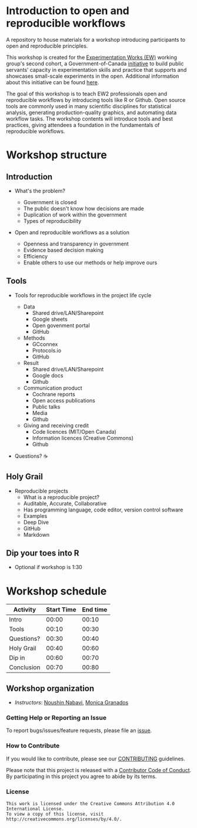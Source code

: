 # Introduction to open and reproducible workflows

A repository to house materials for a workshop introducing participants to open and reproducible principles.

This workshop is created for the [Experimentation Works (EW)](https://www.canada.ca/en/government/publicservice/modernizing/experimentation-works.html) working group's second cohort, a Government-of-Canada [initiative](https://oecd-opsi.org/innovations/experimentation-works-ew/) to build public servants’ capacity in experimentation skills and practice that supports and showcases small-scale experiments in the open. Additional information about this initiative can be found [here](https://medium.com/@exp_works/experimentation-works-2-2081cb7f49ab).

The goal of this workshop is to teach EW2 professionals open and reproducible workflows by introducing tools like R or Github. Open source tools are commonly used in many scientific disciplines for statistical analysis, generating production-quality graphics, and automating data workflow tasks. The workshop contents will introduce tools and best practices, giving attendees a foundation in the fundamentals of reproducible workflows.


# Workshop structure
## Introduction 
- What's the problem?  <!-- Monica -->
  * Government is closed 
  * The public doesn't know how decisions are made
  * Duplication of work within the government 
  * Types of reproducibility
  
- Open and reproducible workflows as a solution <!-- Noushin -->
  * Openness and transparency in government
  * Evidence based decision making 
  * Efficiency 
  * Enable others to use our methods or help improve ours

## Tools
- Tools for reproducible workflows in the project life cycle
  * Data  <!-- Monica -->
    * Shared drive/LAN/Sharepoint
    * Google sheets
    * Open govenment portal 
    * GitHub
  * Methods <!-- Noushin -->
    * GCconnex
    * Protocols.io
    * GitHub 
  * Result <!-- Monica -->
    * Shared drive/LAN/Sharepoint 
    * Google docs 
    * Github 
  * Communication product  <!-- Noushin -->
    * Cochrane reports
    * Open access publications
    * Public talks 
    * Media 
    * Github 
  * Giving and receiving credit <!-- Monica -->
    * Code licences (MIT/Open Canada) 
    * Information licences (Creative Commons) 
    * Github 
    
- Questions? ☕

## Holy Grail 
 - Reproducible projects 
    * What is a reproducible project? 
     * Auditable, Accurate, Collaborative 
     * Has programming language, code editor, version control software
    * Examples
    * Deep Dive
     * GitHub
     * Markdown  
     
## Dip your toes into R 
- Optional if workshop is 1:30

# Workshop schedule

| Activity    | Start Time | End time |
|-------------|------------|----------|
| Intro       | 00:00      | 00:10    |
| Tools       | 00:10      | 00:30    |
| Questions?  | 00:30      | 00:40    |
| Holy Grail  | 00:40      | 00:60    |
| Dip in      | 00:60      | 00:70    |
| Conclusion  | 00:70      | 00:80    |


## Workshop organization
- _Instructors_: [Noushin Nabavi](https://github.com/NoushinN), [Monica Granados](https://github.com/Monsauce)

### Getting Help or Reporting an Issue

To report bugs/issues/feature requests, please file an [issue](https://github.com/NoushinN/reproducible_research/issues).


### How to Contribute

If you would like to contribute, please see our [CONTRIBUTING](CONTRIBUTING.md) guidelines.

Please note that this project is released with a [Contributor Code of Conduct](CODE_OF_CONDUCT.md). By participating in this project you agree to abide by its terms.


### License


```
This work is licensed under the Creative Commons Attribution 4.0 International License.
To view a copy of this license, visit http://creativecommons.org/licenses/by/4.0/.
```
